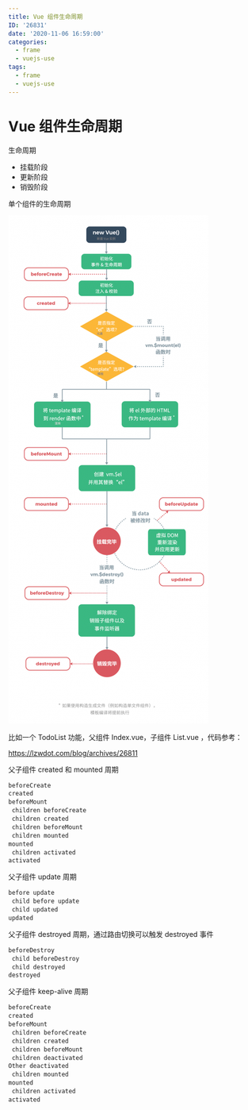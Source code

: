 ```yaml
---
title: Vue 组件生命周期
ID: '26831'
date: '2020-11-06 16:59:00'
categories:
  - frame
  - vuejs-use
tags:
  - frame
  - vuejs-use
---
```


# Vue 组件生命周期

生命周期

- 挂载阶段
- 更新阶段
- 销毁阶段

单个组件的生命周期

![](./images/1719986943.png)

比如一个 TodoList 功能，父组件 Index.vue，子组件 List.vue ，代码参考：

https://lzwdot.com/blog/archives/26811

父子组件 created 和 mounted 周期

``` js 
beforeCreate
created
beforeMount
 children beforeCreate
 children created
 children beforeMount
 children mounted
mounted
 children activated
activated
```

父子组件 update 周期

``` js 
before update
 child before update
 child updated
updated
```

父子组件 destroyed 周期，通过路由切换可以触发 destroyed 事件

``` js 
beforeDestroy
 child beforeDestroy
 child destroyed
destroyed
```

父子组件 keep-alive 周期

``` js 
beforeCreate
created
beforeMount
 children beforeCreate
 children created
 children beforeMount
 children deactivated
Other deactivated
 children mounted
mounted
 children activated
activated
```
 
 
 
 
 
 
 
 
 
 
 
 
 
 
 
 
 
 
 
 
 
 

